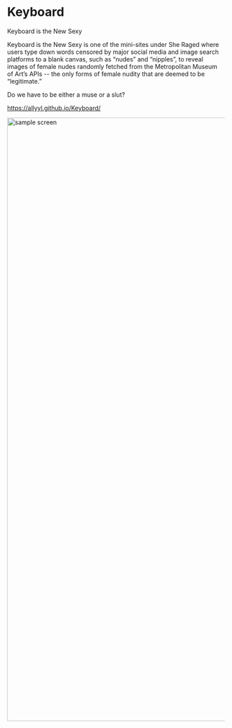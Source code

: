 # Keyboard
Keyboard is the New Sexy 

Keyboard is the New Sexy is one of the mini-sites under She Raged where users type down words censored by major social media and image search platforms to a blank canvas, such as “nudes” and “nipples”, to reveal images of female nudes randomly fetched from the Metropolitan Museum of Art’s APIs -- the only forms of female nudity that are deemed to be “legitimate.” 

Do we have to be either a muse or a slut? 

https://allyyl.github.io/Keyboard/

<img width="1398" alt="sample screen" src="https://github.com/AllyYL/Keyboard/assets/88838342/991281c8-8a7b-4399-a027-618a921fd6e4">
